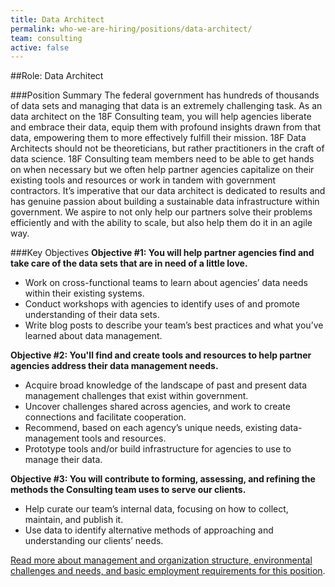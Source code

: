 ```yaml
---
title: Data Architect
permalink: who-we-are-hiring/positions/data-architect/
team: consulting
active: false
---
```


##Role: Data Architect

###Position Summary
The federal government has hundreds of thousands of data sets and managing that data is an extremely challenging task. As an data architect on the 18F Consulting team, you will help agencies liberate and embrace their data, equip them with profound insights drawn from that data, empowering them to more effectively fulfill their mission. 18F Data Architects should not be theoreticians, but rather practitioners in the craft of data science. 18F Consulting team members need to be able to get hands on when necessary but we often help partner agencies capitalize on their existing tools and resources or work in tandem with government contractors. It’s imperative that our data architect is dedicated to results and has genuine passion about building a sustainable data infrastructure within government. We aspire to not only help our partners solve their problems efficiently and with the ability to scale, but also help them do it in an agile way. 

###Key Objectives
**Objective #1: You will help partner agencies find and take care of the data sets that are in need of a little love.**
- Work on cross-functional teams to learn about agencies’ data needs within their existing systems.
- Conduct workshops with agencies to identify uses of and promote understanding of their data sets.  
- Write blog posts to describe your team’s best practices and what you’ve learned about data management. 

**Objective #2: You'll find and create tools and resources to help partner agencies address their data management needs.** 
- Acquire broad knowledge of the landscape of past and present data management challenges that exist within government. 
- Uncover challenges shared across agencies, and work to create connections and facilitate cooperation.
- Recommend, based on each agency’s unique needs, existing data-management tools and resources. 
- Prototype tools and/or build infrastructure for agencies to use to manage their data.
  
**Objective #3: You will contribute to forming, assessing, and refining the methods the Consulting team uses to serve our clients.**
- Help curate our team’s internal data, focusing on how to collect, maintain, and publish it. 
- Use data to identify alternative methods of approaching and understanding our clients’ needs.

[Read more about management and organization structure, environmental challenges and needs, and basic employment requirements for this position](https://pages.18f.gov/joining-18f/who-we-are-hiring/positions/18f-consulting/).
